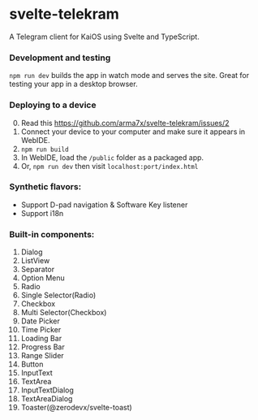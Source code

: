 # svelte-telekram

A Telegram client for KaiOS using Svelte and TypeScript.

### Development and testing

`npm run dev` builds the app in watch mode and serves the site. Great for testing your app in a desktop browser.

### Deploying to a device

0. Read this https://github.com/arma7x/svelte-telekram/issues/2
1. Connect your device to your computer and make sure it appears in WebIDE.
2. `npm run build`
3. In WebIDE, load the `/public` folder as a packaged app.
4. Or, `npm run dev` then visit `localhost:port/index.html`

### Synthetic flavors:
- Support D-pad navigation & Software Key listener
- Support i18n

### Built-in components:
1. Dialog
2. ListView
3. Separator
4. Option Menu
5. Radio
6. Single Selector(Radio)
7. Checkbox
8. Multi Selector(Checkbox)
9. Date Picker
10. Time Picker
11. Loading Bar
11. Progress Bar
12. Range Slider
13. Button
14. InputText
15. TextArea
14. InputTextDialog
15. TextAreaDialog
16. Toaster(@zerodevx/svelte-toast)
